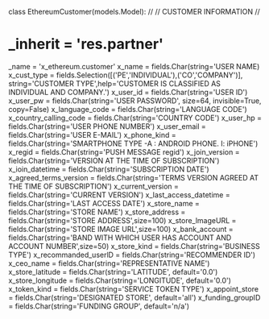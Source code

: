 class EthereumCustomer(models.Model): 
//
// CUSTOMER INFORMATION
//
# _inherit = 'res.partner'
_name = 'x_ethereum.customer'
x_name = fields.Char(string='USER NAME)
x_cust_type = fields.Selection([('PE','INDIVIDUAL'),('CO','COMPANY')], string='CUSTOMER TYPE',help='CUSTOMER IS CLASSIFIED AS INDIVIDUAL AND COMPANY.') 
x_user_id = fields.Char(string='USER ID')
x_user_pw = fields.Char(string='USER PASSWORD', size=64, invisible=True, copy=False)
x_language_code = fields.Char(string='LANGUAGE CODE') 
x_country_calling_code = fields.Char(string='COUNTRY CODE') 
x_user_hp = fields.Char(string='USER PHONE NUMBER') 
x_user_email = fields.Char(string='USER E-MAIL')
x_phone_kind = fields.Char(string='SMARTPHONE TYPE -A : ANDROID PHONE. I: iPHONE')
x_regid = fields.Char(string='PUSH MESSAGE regid')
x_join_version = fields.Char(string='VERSION AT THE TIME OF SUBSCRIPTION')
x_ioin_datetime = fields.Char(string='SUBSCRIPTION DATE') 
x_agreed_terms_version = fields.Char(string='TERMS VERSION AGREED AT THE TIME OF SUBSCRIPTION')
x_current_version = fields.Char(string='CURRENT VERSION') 
x_last_access_datetime = fields.Char(string='LAST ACCESS DATE') 
x_store_name = fields.Char(string='STORE NAME')
x_store_address = fields.Char(string='STORE ADDRESS',size=100) 
x_store_lmageURL = fields.Char(string='STORE IMAGE URL',size=100) 
x_bank_account = fields.Char(string='BAND WITH WHICH USER HAS ACCOUNT AND ACCOUNT NUMBER',size=50)
x_store_kind = fields.Char(string='BUSINESS TYPE') 
x_recommanded_userlD = fields.Char(string='RECOMMENDER ID') 
x_ceo_name = fields.Char(string='REPRESENTATIVE NAME') 
x_store_latitude = fields.Char(string='LATITUDE', default='0.0') 
x_store_longitude = fields.Char(string='LONGITUDE', default='0.0') 
x_token_kind = fields.Char(string='SERVICE TOKEN TYPE') 
x_appoint_store = fields.Char(string='DESIGNATED STORE', default='all') 
x_funding_groupID = fields.Char(string='FUNDING GROUP', default='n/a')
